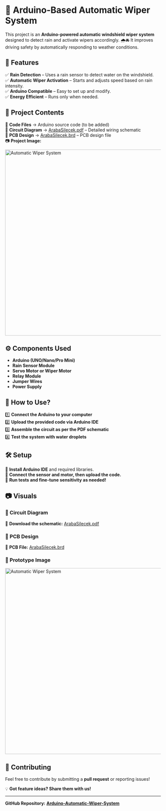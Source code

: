 # 🚗 Arduino-Based Automatic Wiper System  

This project is an **Arduino-powered automatic windshield wiper system** designed to detect rain and activate wipers accordingly. 🌧️🚘 It improves driving safety by automatically responding to weather conditions.  

## 📌 Features  
✅ **Rain Detection** – Uses a rain sensor to detect water on the windshield.  
✅ **Automatic Wiper Activation** – Starts and adjusts speed based on rain intensity.  
✅ **Arduino Compatible** – Easy to set up and modify.  
✅ **Energy Efficient** – Runs only when needed.  

## 📁 Project Contents  
📜 **Code Files** → Arduino source code (to be added)  
📄 **Circuit Diagram** → [ArabaSilecek.pdf](ArabaSilecek.pdf) – Detailed wiring schematic  
🔧 **PCB Design** → [ArabaSilecek.brd](ArabaSilecek.brd) – PCB design file  
📷 **Project Image:**  

<img src="ArabaSilecek.png" alt="Automatic Wiper System" width="600">  

## ⚙️ Components Used  
- **Arduino (UNO/Nano/Pro Mini)**  
- **Rain Sensor Module**  
- **Servo Motor or Wiper Motor**  
- **Relay Module**  
- **Jumper Wires**  
- **Power Supply**  

## 🚀 How to Use?  
1️⃣ **Connect the Arduino to your computer**  
2️⃣ **Upload the provided code via Arduino IDE**  
3️⃣ **Assemble the circuit as per the PDF schematic**  
4️⃣ **Test the system with water droplets**  

## 🛠️ Setup  
📌 **Install Arduino IDE** and required libraries.  
📌 **Connect the sensor and motor, then upload the code.**  
📌 **Run tests and fine-tune sensitivity as needed!**  

## 📷 Visuals  
### 🔹 Circuit Diagram  
📄 **Download the schematic:** [ArabaSilecek.pdf](ArabaSilecek.pdf)  

### 🔹 PCB Design  
🔧 **PCB File:** [ArabaSilecek.brd](ArabaSilecek.brd)  

### 🔹 Prototype Image  
<img src="ArabaSilecek.png" alt="Automatic Wiper System" width="600">  

## 🤝 Contributing  
Feel free to contribute by submitting a **pull request** or reporting issues!  

💡 **Got feature ideas? Share them with us!**  

---

**GitHub Repository:** **[Arduino-Automatic-Wiper-System](https://github.com/metesahankurt/Arduino-Automatic-Wiper-System)**  
